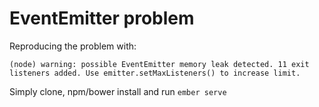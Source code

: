 # EventEmitter problem

Reproducing the problem with:

    (node) warning: possible EventEmitter memory leak detected. 11 exit listeners added. Use emitter.setMaxListeners() to increase limit.

Simply clone, npm/bower install and run `ember serve`
